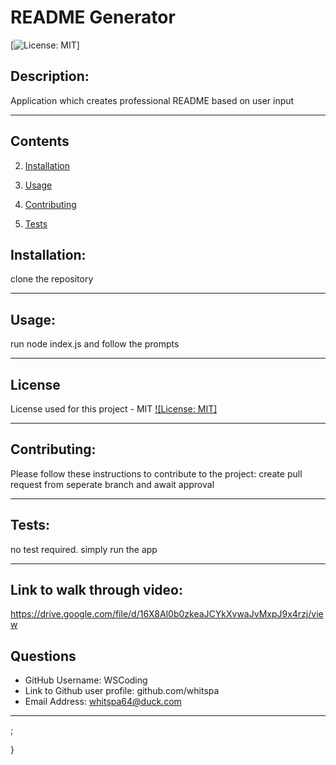 # README Generator


  [![License: MIT](https://img.shields.io/badge/License-MIT-yellow.svg)]


  ## Description:
  Application which creates professional README based on user input
   
  ---
  
  ## Contents
  
  
  2. [Installation](#installation)
  
  3. [Usage](#usage)
  
  4. [Contributing](#contributing)
  
  5. [Tests](#tests)
  
  
  ## Installation:
  
  clone the repository
  
  ---
  
 ## Usage:
 
 run node index.js and follow the prompts
  

  ---
  
  
  
  ## License
  
  License used for this project - MIT
  [![License: MIT]](https://opensource.org/licenses/MIT)
  
  ---
  
  
  
  ## Contributing:
  
  Please follow these instructions to contribute to the project:
  create pull request from seperate branch and await approval
  

  
  ---
  
  ## Tests:
  
  no test required. simply run the app
  
  ---
  
  ## Link to walk through video:

  https://drive.google.com/file/d/16X8Al0b0zkeaJCYkXvwaJvMxpJ9x4rzj/view
  
  ## Questions
  
  * GitHub Username: WSCoding
  * Link to Github user profile: github.com/whitspa
  * Email Address: whitspa64@duck.com
  
  ---
  
  
  ;
  
  }
  
